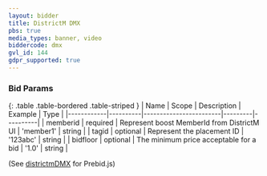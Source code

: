 ```yaml
---
layout: bidder
title: DistrictM DMX
pbs: true
media_types: banner, video
biddercode: dmx
gvl_id: 144
gdpr_supported: true
---
```


### Bid Params

{: .table .table-bordered .table-striped }
| Name       | Scope    | Description            | Example | Type     |
|------------|----------|------------------------|---------|----------|
| memberid | required | Represent boost MemberId from DistrictM UI | 'member1' | string |
| tagid | optional | Represent the placement ID | '123abc' | string |
| bidfloor | optional | The minimum price acceptable for a bid | '1.0' | string |

(See [districtmDMX](/dev-docs/bidders.html#districtmDMX) for Prebid.js)
